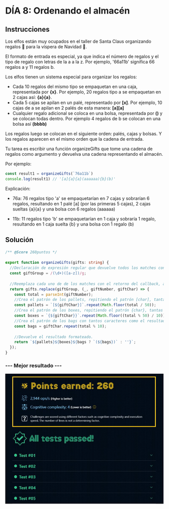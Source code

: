 # DÍA 8: Ordenando el almacén

## Instrucciones

Los elfos están muy ocupados en el taller de Santa Claus organizando regalos 🎁 para la víspera de Navidad 🎄.

El formato de entrada es especial, ya que indica el número de regalos y el tipo de regalo con letras de la a a la z. Por ejemplo, '66a11b' significa 66 regalos a y 11 regalos b.

Los elfos tienen un sistema especial para organizar los regalos:

- Cada 10 regalos del mismo tipo se empaquetan en una caja, representada por **{x}**. Por ejemplo, 20 regalos tipo a se empaquetan en 2 cajas así: **{a}{a}**.
- Cada 5 cajas se apilan en un palé, representado por **[x]**. Por ejemplo, 10 cajas de a se apilan en 2 palés de esta manera: **[a][a]**
- Cualquier regalo adicional se coloca en una bolsa, representada por **()** y se colocan todas dentro. Por ejemplo 4 regalos de b se colocan en una bolsa así **(bbbb)**

Los regalos luego se colocan en el siguiente orden: palés, cajas y bolsas. Y los regalos aparecen en el mismo orden que la cadena de entrada.

Tu tarea es escribir una función organizeGifts que tome una cadena de regalos como argumento y devuelva una cadena representando el almacén.

Por ejemplo:

~~~typescript
const result1 = organizeGifts(`76a11b`)
console.log(result1) // '[a]{a}{a}(aaaaaa){b}(b)'
~~~

Explicación:

- 76a: 76 regalos tipo 'a' se empaquetarían en 7 cajas y sobrarían 6 regalos, resultando en 1 palé [a] (por las primeras 5 cajas), 2 cajas sueltas {a}{a} y una bolsa con 6 regalos (aaaaaa)

- 11b: 11 regalos tipo 'b' se empaquetarían en 1 caja y sobraría 1 regalo, resultando en 1 caja suelta {b} y una bolsa con 1 regalo (b)

## Solución

~~~typescript
/** @Score 260puntos */

export function organizeGifts(gifts: string) {
  //Declaración de expresión regular que devuelve todos los matches con el patrón ([number][character]) y dos grupos de captura correspondientes a estos últimos.
  const giftGroup = /(\d+)([a-z])/g;

  //Reemplaza cada uno de de los matches con el retorno del callback, al que se le pasan los grupos de captura: 'giftNumber' y 'giftChar'
  return gifts.replace(giftGroup, (_, giftNumber, giftChar) => {
    const total = parseInt(giftNumber);
    //Crea el patrón de los pallets, repitiendo el patrón [char], tantas veces como múltiplos de 50 del número total.
    const pallets = `[${giftChar}]`.repeat(Math.floor(total / 50));
    //Crea el patrón de los boxes, repitiendo el patrón {char}, tantas veces como múltiplos de 10 del resto del número anterior.
    const boxes = `{${giftChar}}`.repeat(Math.floor((total % 50) / 10));
    //Crea el patrón de los bags con tantos caracteres como el resultado del resto de las operaciones anteriores
    const bags = giftChar.repeat(total % 10);
    
    //Devuelve el resultado formateado.
    return `${pallets}${boxes}${bags ? `(${bags})` : ''}`;
  });
}
~~~

### --- Mejor resultado ---

![challenge-1-result](best-result.JPG)